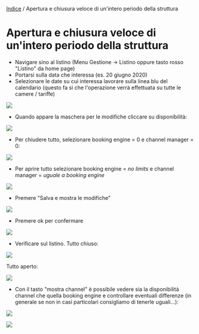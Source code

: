 
[Indice](index.html) / Apertura e chiusura veloce di un'intero periodo della struttura  

# Apertura e chiusura veloce di un'intero periodo della struttura
  
- Navigare sino al listino (Menu Gestione -> Listino oppure tasto rosso "Listino" da home page)  
- Portarsi sulla data che interessa (es. 20 giugno 2020)  
- Selezionare le date su cui interessa lavorare sulla linea blu del calendario (questo fa sì che l'operazione verrà effettuata su tutte le camere / tariffe)

![](https://quovai.github.io/images/apertura-e-chiusura-veloce-intero-periodo-della-struttura-001.png) 

- Quando appare la maschera per le modifiche cliccare su disponibilità:

![](https://quovai.github.io/images/apertura-e-chiusura-veloce-intero-periodo-della-struttura-002.png) 

- Per chiudere tutto, selezionare booking engine = 0 e channel manager = 0:

![](https://quovai.github.io/images/apertura-e-chiusura-veloce-intero-periodo-della-struttura-003.png) 

- Per aprire tutto selezionare booking engine = _no limits_ e channel manager = _uguale a booking engine_

![](https://quovai.github.io/images/apertura-e-chiusura-veloce-intero-periodo-della-struttura-004.png) 

- Premere "Salva e mostra le modifiche"

![](https://quovai.github.io/images/apertura-e-chiusura-veloce-intero-periodo-della-struttura-005.png) 

- Premere ok per confermare

![](https://quovai.github.io/images/apertura-e-chiusura-veloce-intero-periodo-della-struttura-006.png) 

- Verificare sul listino. Tutto chiuso:

![](https://quovai.github.io/images/apertura-e-chiusura-veloce-intero-periodo-della-struttura-007.png) 

Tutto aperto:

![](https://quovai.github.io/images/apertura-e-chiusura-veloce-intero-periodo-della-struttura-008.png) 

- Con il tasto "mostra channel" è possibile vedere sia la disponibilità channel che quella booking engine e controllare eventuali differenze (in generale se non in casi particolari consigliamo di tenerle uguali...):

![](https://quovai.github.io/images/apertura-e-chiusura-veloce-intero-periodo-della-struttura-009.png) 

![](https://quovai.github.io/images/apertura-e-chiusura-veloce-intero-periodo-della-struttura-010.png) 